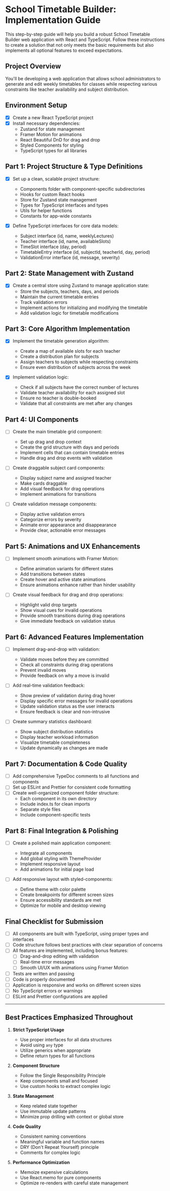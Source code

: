 # School Timetable Builder: Implementation Guide

This step-by-step guide will help you build a robust School Timetable Builder web application with React and TypeScript. Follow these instructions to create a solution that not only meets the basic requirements but also implements all optional features to exceed expectations.

## Project Overview

You'll be developing a web application that allows school administrators to generate and edit weekly timetables for classes while respecting various constraints like teacher availability and subject distribution.

## Environment Setup

- [x] Create a new React TypeScript project
- [x] Install necessary dependencies:
  - Zustand for state management
  - Framer Motion for animations
  - React Beautiful DnD for drag and drop
  - Styled Components for styling
  - TypeScript types for all libraries

## Part 1: Project Structure & Type Definitions

- [x] Set up a clean, scalable project structure:

  - Components folder with component-specific subdirectories
  - Hooks for custom React hooks
  - Store for Zustand state management
  - Types for TypeScript interfaces and types
  - Utils for helper functions
  - Constants for app-wide constants

- [x] Define TypeScript interfaces for core data models:
  - Subject interface (id, name, weeklyLectures)
  - Teacher interface (id, name, availableSlots)
  - TimeSlot interface (day, period)
  - TimetableEntry interface (id, subjectId, teacherId, day, period)
  - ValidationError interface (id, message, severity)

## Part 2: State Management with Zustand

- [x] Create a central store using Zustand to manage application state:
  - Store the subjects, teachers, days, and periods
  - Maintain the current timetable entries
  - Track validation errors
  - Implement actions for initializing and modifying the timetable
  - Add validation logic for timetable modifications

## Part 3: Core Algorithm Implementation

- [x] Implement the timetable generation algorithm:

  - Create a map of available slots for each teacher
  - Create a distribution plan for subjects
  - Assign teachers to subjects while respecting constraints
  - Ensure even distribution of subjects across the week

- [x] Implement validation logic:
  - Check if all subjects have the correct number of lectures
  - Validate teacher availability for each assigned slot
  - Ensure no teacher is double-booked
  - Validate that all constraints are met after any changes

## Part 4: UI Components

- [ ] Create the main timetable grid component:

  - Set up drag and drop context
  - Create the grid structure with days and periods
  - Implement cells that can contain timetable entries
  - Handle drag and drop events with validation

- [ ] Create draggable subject card components:

  - Display subject name and assigned teacher
  - Make cards draggable
  - Add visual feedback for drag operations
  - Implement animations for transitions

- [ ] Create validation message components:
  - Display active validation errors
  - Categorize errors by severity
  - Animate error appearance and disappearance
  - Provide clear, actionable error messages

## Part 5: Animations and UX Enhancements

- [ ] Implement smooth animations with Framer Motion:

  - Define animation variants for different states
  - Add transitions between states
  - Create hover and active state animations
  - Ensure animations enhance rather than hinder usability

- [ ] Create visual feedback for drag and drop operations:
  - Highlight valid drop targets
  - Show visual cues for invalid operations
  - Provide smooth transitions during drag operations
  - Give immediate feedback on validation status

## Part 6: Advanced Features Implementation

- [ ] Implement drag-and-drop with validation:

  - Validate moves before they are committed
  - Check all constraints during drag operations
  - Prevent invalid moves
  - Provide feedback on why a move is invalid

- [ ] Add real-time validation feedback:

  - Show preview of validation during drag hover
  - Display specific error messages for invalid operations
  - Update validation status as the user interacts
  - Ensure feedback is clear and non-intrusive

- [ ] Create summary statistics dashboard:
  - Show subject distribution statistics
  - Display teacher workload information
  - Visualize timetable completeness
  - Update dynamically as changes are made

## Part 7: Documentation & Code Quality

- [ ] Add comprehensive TypeDoc comments to all functions and components
- [ ] Set up ESLint and Prettier for consistent code formatting
- [ ] Create well-organized component folder structure:
  - Each component in its own directory
  - Include index.ts for clean imports
  - Separate style files
  - Include component-specific tests

## Part 8: Final Integration & Polishing

- [ ] Create a polished main application component:

  - Integrate all components
  - Add global styling with ThemeProvider
  - Implement responsive layout
  - Add animations for initial page load

- [ ] Add responsive layout with styled-components:
  - Define theme with color palette
  - Create breakpoints for different screen sizes
  - Ensure accessibility standards are met
  - Optimize for mobile and desktop viewing

## Final Checklist for Submission

- [ ] All components are built with TypeScript, using proper types and interfaces
- [ ] Code structure follows best practices with clear separation of concerns
- [ ] All features are implemented, including bonus features:
  - [ ] Drag-and-drop editing with validation
  - [ ] Real-time error messages
  - [ ] Smooth UI/UX with animations using Framer Motion
- [ ] Tests are written and passing
- [ ] Code is properly documented
- [ ] Application is responsive and works on different screen sizes
- [ ] No TypeScript errors or warnings
- [ ] ESLint and Prettier configurations are applied

---

## Best Practices Emphasized Throughout

1. **Strict TypeScript Usage**

   - Use proper interfaces for all data structures
   - Avoid using `any` type
   - Utilize generics when appropriate
   - Define return types for all functions

2. **Component Structure**

   - Follow the Single Responsibility Principle
   - Keep components small and focused
   - Use custom hooks to extract complex logic

3. **State Management**

   - Keep related state together
   - Use immutable update patterns
   - Minimize prop drilling with context or global store

4. **Code Quality**

   - Consistent naming conventions
   - Meaningful variable and function names
   - DRY (Don't Repeat Yourself) principle
   - Comments for complex logic

5. **Performance Optimization**
   - Memoize expensive calculations
   - Use React.memo for pure components
   - Optimize re-renders with careful state management
